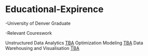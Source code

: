 # Educational-Expirence

-University of Denver Graduate

-Relevant Coureswork

Unstructured Data Analytics [TBA](TBA)
Optimization Modeling [TBA](TBA)
Data Warehousing and Visualisation [TBA](TBA)

